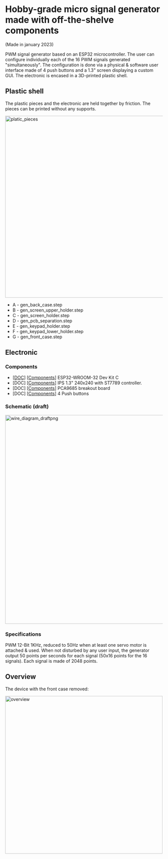 # Hobby-grade micro signal generator made with off-the-shelve components
(Made in january 2023)

PWM signal generator based on an ESP32 microcontroller. The user can configure individually each of the 16 PWM signals generated "simultaneously". The configuration is done via a physical & software user interface made of 4 push buttons and a 1.3" screen displaying a custom GUI. The electronic is encased in a 3D-printed plastic shell.

## Plastic shell
The plastic pieces and the electronic are held together by friction. The pieces can be printed without any supports. 

<img width="580" alt="platic_pieces" src="https://github.com/ldelzott/Tiny-Signal-Generator/assets/78430576/bea9b5c6-d97d-49ed-926f-a97dd501240a">

* A - gen_back_case.step
* B - gen_screen_upper_holder.step
* C - gen_screen_holder.step
* D - gen_pcb_separation.step
* E - gen_keypad_holder.step
* F - gen_keypad_lower_holder.step
* G - gen_front_case.step

## Electronic 
### Components
* [[DOC](https://docs.espressif.com/projects/esp-idf/en/latest/esp32/hw-reference/esp32/get-started-devkitc.html)] [[Components](https://www.amazon.fr/gp/aw/d/B071P98VTG/?_encoding=UTF8&pd_rd_plhdr=t&aaxitk=8e1f3af7f2845abe382908f56344a9c3&hsa_cr_id=8057106160402&qid=1697656878&sr=1-2-e0fa1fdd-d857-4087-adda-5bd576b25987&ref_=sbx_be_s_sparkle_mcd_asin_1_img&pd_rd_w=RCBxp&content-id=amzn1.sym.fcb06097-6196-4e78-932c-0f6f89d56105%3Aamzn1.sym.fcb06097-6196-4e78-932c-0f6f89d56105&pf_rd_p=fcb06097-6196-4e78-932c-0f6f89d56105&pf_rd_r=A83J5SPJ377MESW0R9X4&pd_rd_wg=WdU1S&pd_rd_r=5c876913-b23a-4dba-9102-64890ab3dd3e&th=1)] ESP32-WROOM-32 Dev Kit C
* [DOC] [[Components](https://www.amazon.fr/daffichage-polychrome-cristaux-liquides-dentraînement/dp/B07QGQ1SR2/ref=sr_1_6?keywords=IPS+1.3"+240x240+with+ST7789&qid=1697656905&sr=8-6)] IPS 1.3" 240x240 with ST7789 controller.
* [DOC] [[Components](https://www.amazon.fr/ARCELI-Interface-IIC-Blindage-Raspberry/dp/B07RG9ZTMD/ref=sr_1_5?__mk_fr_FR=ÅMÅŽÕÑ&crid=3J0AZ9PUXPUG1&keywords=PCA9685+breakout+board&qid=1697656927&sprefix=pca9685+breakout+board%2Caps%2C59&sr=8-5)] PCA9685 breakout board
* [DOC] [[Components](https://www.amazon.fr/ARCELI-Interface-IIC-Blindage-Raspberry/dp/B07RG9ZTMD/ref=sr_1_5?__mk_fr_FR=ÅMÅŽÕÑ&crid=3J0AZ9PUXPUG1&keywords=PCA9685+breakout+board&qid=1697656927&sprefix=pca9685+breakout+board%2Caps%2C59&sr=8-5)] 4 Push buttons


### Schematic (draft)
<img width="666" alt="wire_diagram_draftpng" src="https://github.com/ldelzott/Tiny-Signal-Generator/assets/78430576/cd7d5477-0c07-418e-bb92-7158924d5ae4">

### Specifications
PWM 12-Bit 1KHz, reduced to 50Hz when at least one servo motor is attached & used.
When not disturbed by any user input, the generator output 50 points per seconds for each signal (50x16 points for the 16 signals). Each signal is made of 2048 points.   
## Overview
The device with the front case removed:

<img width="503" alt="overview" src="https://github.com/ldelzott/Tiny-Signal-Generator/assets/78430576/9f161fbf-1abd-46df-8340-5e2623ad2902">




